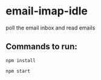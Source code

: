 # email-imap-idle
poll the email inbox and read emails

## Commands to run:

```
npm install
```
```
npm start
```
